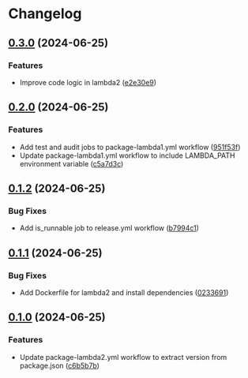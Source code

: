 # Changelog

## [0.3.0](https://github.com/hasithaishere/google-release-action-monorepo-test/compare/lambda2@v0.2.0...lambda2@v0.3.0) (2024-06-25)


### Features

* Improve code logic in lambda2 ([e2e30e9](https://github.com/hasithaishere/google-release-action-monorepo-test/commit/e2e30e92b81dd764db8895f00d8152b897883b91))

## [0.2.0](https://github.com/hasithaishere/google-release-action-monorepo-test/compare/lambda2@v0.1.2...lambda2@v0.2.0) (2024-06-25)


### Features

* Add test and audit jobs to package-lambda1.yml workflow ([951f53f](https://github.com/hasithaishere/google-release-action-monorepo-test/commit/951f53f8410b3c5a07b078093da0716e385c5655))
* Update package-lambda1.yml workflow to include LAMBDA_PATH environment variable ([c5a7d3c](https://github.com/hasithaishere/google-release-action-monorepo-test/commit/c5a7d3c4ab65f5dc351669582225d44bb4217adb))

## [0.1.2](https://github.com/hasithaishere/google-release-action-monorepo-test/compare/lambda2@v0.1.1...lambda2@v0.1.2) (2024-06-25)


### Bug Fixes

* Add is_runnable job to release.yml workflow ([b7994c1](https://github.com/hasithaishere/google-release-action-monorepo-test/commit/b7994c1a938da72d397b5dfccaf38b450f9bb862))

## [0.1.1](https://github.com/hasithaishere/google-release-action-monorepo-test/compare/lambda2@v0.1.0...lambda2@v0.1.1) (2024-06-25)


### Bug Fixes

* Add Dockerfile for lambda2 and install dependencies ([0233691](https://github.com/hasithaishere/google-release-action-monorepo-test/commit/02336915815cc41226016d02e1f928950d0fc661))

## [0.1.0](https://github.com/hasithaishere/google-release-action-monorepo-test/compare/lambda2-v0.0.1...lambda2@v0.1.0) (2024-06-25)


### Features

* Update package-lambda2.yml workflow to extract version from package.json ([c6b5b7b](https://github.com/hasithaishere/google-release-action-monorepo-test/commit/c6b5b7b360a7c7556519a82267b0fbbd64b465f4))
